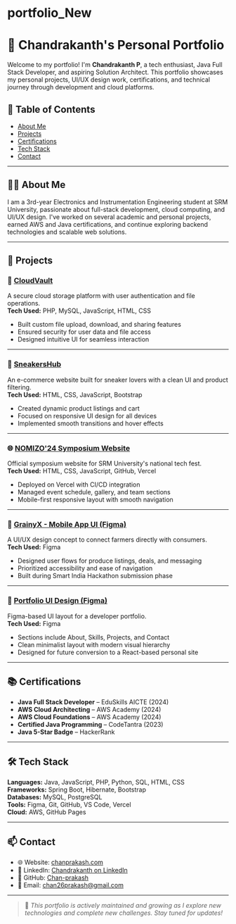 # portfolio_New
# 🚀 Chandrakanth's Personal Portfolio

Welcome to my portfolio! I'm **Chandrakanth P**, a tech enthusiast, Java Full Stack Developer, and aspiring Solution Architect. This portfolio showcases my personal projects, UI/UX design work, certifications, and technical journey through development and cloud platforms.

## 📌 Table of Contents
- [About Me](#about-me)
- [Projects](#projects)
- [Certifications](#certifications)
- [Tech Stack](#tech-stack)
- [Contact](#contact)

---

## 🧑‍💻 About Me

I am a 3rd-year Electronics and Instrumentation Engineering student at SRM University, passionate about full-stack development, cloud computing, and UI/UX design. I've worked on several academic and personal projects, earned AWS and Java certifications, and continue exploring backend technologies and scalable web solutions.

---

## 🧱 Projects

### 🔐 [CloudVault](https://github.com/Chan-prakash/CloudVault)
A secure cloud storage platform with user authentication and file operations.  
**Tech Used:** PHP, MySQL, JavaScript, HTML, CSS  
- Built custom file upload, download, and sharing features  
- Ensured security for user data and file access  
- Designed intuitive UI for seamless interaction  

---

### 👟 [SneakersHub](https://github.com/Chan-prakash/SneakersHub)
An e-commerce website built for sneaker lovers with a clean UI and product filtering.  
**Tech Used:** HTML, CSS, JavaScript, Bootstrap  
- Created dynamic product listings and cart  
- Focused on responsive UI design for all devices  
- Implemented smooth transitions and hover effects  

---

### 🌐 [NOMIZO'24 Symposium Website](https://github.com/Chan-prakash/nomizo)
Official symposium website for SRM University's national tech fest.  
**Tech Used:** HTML, CSS, JavaScript, GitHub, Vercel  
- Deployed on Vercel with CI/CD integration  
- Managed event schedule, gallery, and team sections  
- Mobile-first responsive layout with smooth navigation  

---

### 🌾 [GrainyX - Mobile App UI (Figma)](https://www.figma.com/proto/6rThsMifE0ufhiD9AgKSlJ/Grainyx?node-id=0-1)
A UI/UX design concept to connect farmers directly with consumers.  
**Tech Used:** Figma  
- Designed user flows for produce listings, deals, and messaging  
- Prioritized accessibility and ease of navigation  
- Built during Smart India Hackathon submission phase  

---

### 🎨 [Portfolio UI Design (Figma)](https://www.figma.com/design/12YfhiF17zFMGWtTVfcZth/Untitled?node-id=63-519&t=GOE8Gghd0Rw8PomJ-0)
Figma-based UI layout for a developer portfolio.  
**Tech Used:** Figma  
- Sections include About, Skills, Projects, and Contact  
- Clean minimalist layout with modern visual hierarchy  
- Designed for future conversion to a React-based personal site  

---

## 📚 Certifications

- **Java Full Stack Developer** – EduSkills AICTE (2024)  
- **AWS Cloud Architecting** – AWS Academy (2024)  
- **AWS Cloud Foundations** – AWS Academy (2024)  
- **Certified Java Programming** – CodeTantra (2023)  
- **Java 5-Star Badge** – HackerRank  

---

## 🛠 Tech Stack

**Languages:** Java, JavaScript, PHP, Python, SQL, HTML, CSS  
**Frameworks:** Spring Boot, Hibernate, Bootstrap  
**Databases:** MySQL, PostgreSQL  
**Tools:** Figma, Git, GitHub, VS Code, Vercel  
**Cloud:** AWS, GitHub Pages  

---

## 📫 Contact

- 🌐 Website: [chanprakash.com](https://chanprakash.com)
- 💼 LinkedIn: [Chandrakanth on LinkedIn](https://www.linkedin.com/in/chandrakanth-prakash-68b28b253)
- 🧠 GitHub: [Chan-prakash](https://github.com/Chan-prakash)
- 📧 Email: chan26prakash@gmail.com

---

> 🚧 *This portfolio is actively maintained and growing as I explore new technologies and complete new challenges. Stay tuned for updates!*
